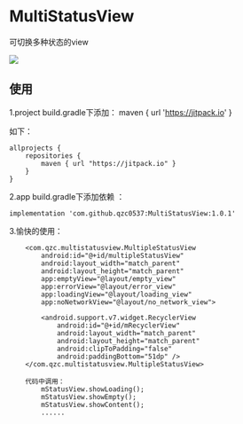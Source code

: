# MultiStatusView
可切换多种状态的view

[![](https://jitpack.io/v/qzc0537/MultiStatusView.svg)](https://jitpack.io/#qzc0537/MultiStatusView)


使用
--
1.project build.gradle下添加：
maven { url 'https://jitpack.io' }

如下：

```
allprojects {
    repositories {
        maven { url "https://jitpack.io" }
    }
}
```

2.app build.gradle下添加依赖 ：

```
implementation 'com.github.qzc0537:MultiStatusView:1.0.1'
```

3.愉快的使用：
```
    <com.qzc.multistatusview.MultipleStatusView
        android:id="@+id/multipleStatusView"
        android:layout_width="match_parent"
        android:layout_height="match_parent"
        app:emptyView="@layout/empty_view"
        app:errorView="@layout/error_view"
        app:loadingView="@layout/loading_view"
        app:noNetworkView="@layout/no_network_view">

        <android.support.v7.widget.RecyclerView
            android:id="@+id/mRecyclerView"
            android:layout_width="match_parent"
            android:layout_height="match_parent"
            android:clipToPadding="false"
            android:paddingBottom="51dp" />
    </com.qzc.multistatusview.MultipleStatusView>
    
    代码中调用：
        mStatusView.showLoading();
        mStatusView.showEmpty();
        mStatusView.showContent();
        ......
